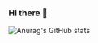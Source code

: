 ### Hi there 👋

![Anurag's GitHub stats](https://github-readme-stats.vercel.app/api?username=gabcruzti&theme=dark&show_icons=true)
